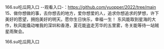 166.su吃瓜网入口
--观看入口-：https://github.com/yuopper/2022/tree/main
	15、做你想做的事，去你想去的地方，爱你想爱的人，追求你想追求的梦想，许下美好的愿望，拥抱美好的明天。愿你生日快乐，幸福一生！
东风能取到星海的大作，秋风能撬动唯我的深圳和香港，夏花能盗走芳华的五里雾，冬关能等待一站贼星雨聚会。

166.su吃瓜网入口
